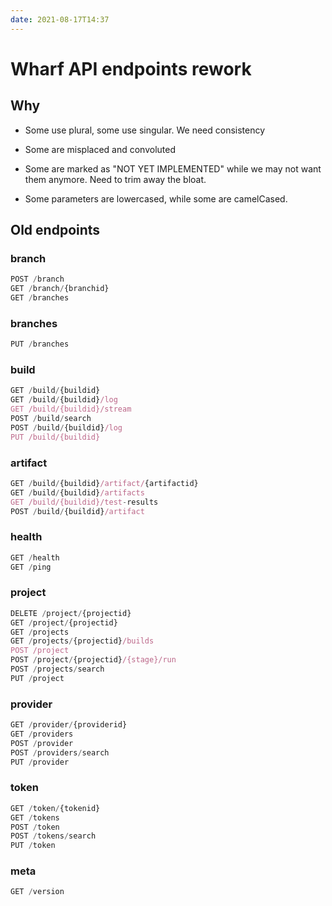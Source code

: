 ```yaml
---
date: 2021-08-17T14:37
---
```


# Wharf API endpoints rework

## Why

- Some use plural, some use singular. We need consistency

- Some are misplaced and convoluted

- Some are marked as "NOT YET IMPLEMENTED" while we may not want them anymore.
  Need to trim away the bloat.
  
- Some parameters are lowercased, while some are camelCased.

## Old endpoints

### branch

```ts
POST /branch
GET /branch/{branchid}
GET /branches
```

### branches

```ts
PUT /branches
```

### build

```ts
GET /build/{buildid}
GET /build/{buildid}/log
GET /build/{buildid}/stream
POST /build/search
POST /build/{buildid}/log
PUT /build/{buildid}
```

### artifact

```ts
GET /build/{buildid}/artifact/{artifactid}
GET /build/{buildid}/artifacts
GET /build/{buildid}/test-results
POST /build/{buildid}/artifact
```

### health

```ts
GET /health
GET /ping
```

### project

```ts
DELETE /project/{projectid}
GET /project/{projectid}
GET /projects
GET /projects/{projectid}/builds
POST /project
POST /project/{projectid}/{stage}/run
POST /projects/search
PUT /project
```

### provider

```ts
GET /provider/{providerid}
GET /providers
POST /provider
POST /providers/search
PUT /provider
```

### token

```ts
GET /token/{tokenid}
GET /tokens
POST /token
POST /tokens/search
PUT /token
```

### meta

```ts
GET /version
```
